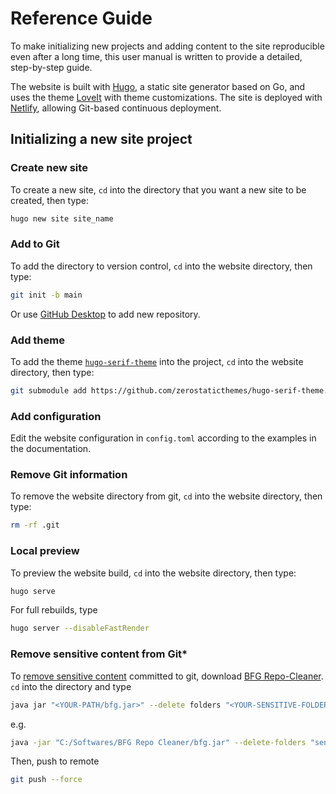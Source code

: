 # Reference Guide

To make initializing new projects and adding content to the site reproducible even after a long time, this user manual is written to provide a detailed, step-by-step guide.

The website is built with [Hugo](https://gohugo.io/), a static site generator based on Go, and uses the theme [LoveIt](https://github.com/dillonzq/LoveIt) with theme customizations. The site is deployed with [Netlify](https://www.netlify.com/), allowing Git-based continuous deployment.

## Initializing a new site project

### Create new site

To create a new site, `cd` into the directory that you want a new site to be created, then type:

```bash
hugo new site site_name
```

### Add to Git

To add the directory to version control, `cd` into the website directory, then type:

```bash
git init -b main
```

Or use [GitHub Desktop](https://desktop.github.com/) to add new repository.

### Add theme

To add the theme [`hugo-serif-theme`](https://github.com/zerostaticthemes/hugo-serif-theme) into the project, `cd` into the website directory, then type:

```bash
git submodule add https://github.com/zerostaticthemes/hugo-serif-theme.git themes/hugo-serif-theme
```

### Add configuration

Edit the website configuration in `config.toml` according to the examples in the documentation.

### Remove Git information

To remove the website directory from git, `cd` into the website directory, then type:

```bash
rm -rf .git
```

### Local preview

To preview the website build, `cd` into the website directory, then type:

```bash
hugo serve
```

For full rebuilds, type

```bash
hugo server --disableFastRender
```

### Remove sensitive content from Git*

To [remove sensitive content](https://docs.github.com/en/github/authenticating-to-github/keeping-your-account-and-data-secure/removing-sensitive-data-from-a-repository) committed to git, download [BFG Repo-Cleaner](https://rtyley.github.io/bfg-repo-cleaner/). `cd` into the directory and type

```bash
java jar "<YOUR-PATH/bfg.jar>" --delete folders "<YOUR-SENSITIVE-FOLDER-PATH>"
```

e.g.

```bash
java -jar "C:/Softwares/BFG Repo Cleaner/bfg.jar" --delete-folders "sensitive/password"
```

Then, push to remote

```bash
git push --force
```
